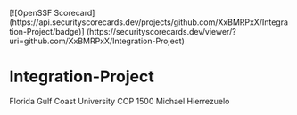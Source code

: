 [![OpenSSF Scorecard]
(htt‌ps://api.securityscorecards.dev/projects/github.com/XxBMRPxX/Integration-Project/badge)]
(htt‌ps://securityscorecards.dev/viewer/?uri=github.com/XxBMRPxX/Integration-Project)

# Integration-Project
Florida Gulf Coast University
COP 1500
Michael Hierrezuelo
